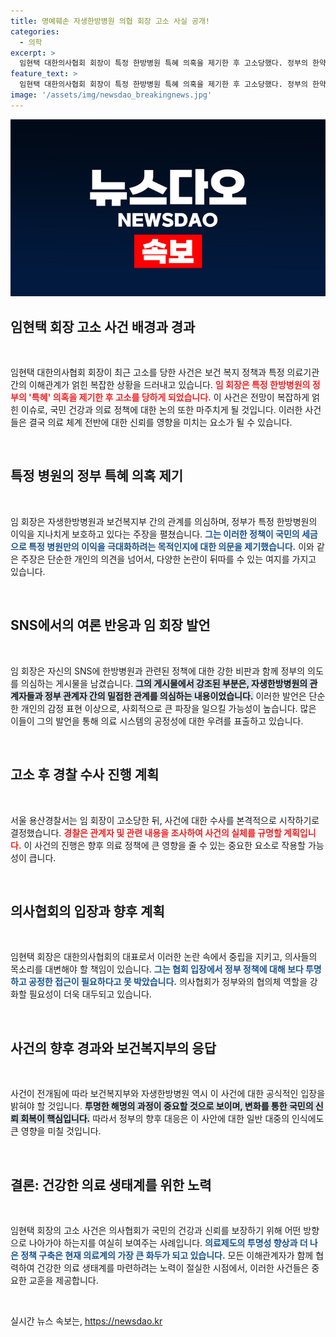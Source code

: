 ```yaml
---
title: 명예훼손 자생한방병원 의협 회장 고소 사실 공개!
categories:
  - 의학
excerpt: >
  임현택 대한의사협회 회장이 특정 한방병원 특혜 의혹을 제기한 후 고소당했다. 정부의 한약 건강보험 시범사업을 두고 의혹을 제기한 그가 과연 승소할 수 있을지, 긴장감이 감도는 상황이다!
feature_text: >
  임현택 대한의사협회 회장이 특정 한방병원 특혜 의혹을 제기한 후 고소당했다. 정부의 한약 건강보험 시범사업을 두고 의혹을 제기한 그가 과연 승소할 수 있을지, 긴장감이 감도는 상황이다!
image: '/assets/img/newsdao_breakingnews.jpg'
---
```


<p><img src="/assets/img/newsdao_breakingnews.jpg" alt="cryptoinkorea 속보" /></p>

<h2 data-ke-size="size26">임현택 회장 고소 사건 배경과 경과</h2>

<p data-ke-size="size16">&nbsp;</p>

<p>임현택 대한의사협회 회장이 최근 고소를 당한 사건은 보건 복지 정책과 특정 의료기관 간의 이해관계가 얽힌 복잡한 상황을 드러내고 있습니다. <b><span style="color: #ee2323;">임 회장은 특정 한방병원의 정부의 '특혜' 의혹을 제기한 후 고소를 당하게 되었습니다.</span></b> 이 사건은 전망이 복잡하게 얽힌 이슈로, 국민 건강과 의료 정책에 대한 논의 또한 마주치게 될 것입니다. 이러한 사건들은 결국 의료 체계 전반에 대한 신뢰를 영향을 미치는 요소가 될 수 있습니다.</p>

<p data-ke-size="size16">&nbsp;</p>

<h2 data-ke-size="size26">특정 병원의 정부 특혜 의혹 제기</h2>

<p data-ke-size="size16">&nbsp;</p>

<p>임 회장은 자생한방병원과 보건복지부 간의 관계를 의심하며, 정부가 특정 한방병원의 이익을 지나치게 보호하고 있다는 주장을 펼쳤습니다. <b><span style="color: #1a5490;">그는 이러한 정책이 국민의 세금으로 특정 병원만의 이익을 극대화하려는 목적인지에 대한 의문을 제기했습니다.</span></b> 이와 같은 주장은 단순한 개인의 의견을 넘어서, 다양한 논란이 뒤따를 수 있는 여지를 가지고 있습니다.</p>

<p data-ke-size="size16">&nbsp;</p>

<h2 data-ke-size="size26">SNS에서의 여론 반응과 임 회장 발언</h2>

<p data-ke-size="size16">&nbsp;</p>

<p>임 회장은 자신의 SNS에 한방병원과 관련된 정책에 대한 강한 비판과 함께 정부의 의도를 의심하는 게시물을 남겼습니다. <b><span style="background-color: #21538527;">그의 게시물에서 강조된 부분은, 자생한방병원의 관계자들과 정부 관계자 간의 밀접한 관계를 의심하는 내용이었습니다.</span></b> 이러한 발언은 단순한 개인의 감정 표현 이상으로, 사회적으로 큰 파장을 일으킬 가능성이 높습니다. 많은 이들이 그의 발언을 통해 의료 시스템의 공정성에 대한 우려를 표출하고 있습니다.</p>

<p data-ke-size="size16">&nbsp;</p>

<h2 data-ke-size="size26">고소 후 경찰 수사 진행 계획</h2>

<p data-ke-size="size16">&nbsp;</p>

<p>서울 용산경찰서는 임 회장이 고소당한 뒤, 사건에 대한 수사를 본격적으로 시작하기로 결정했습니다. <b><span style="color: #ee2323;">경찰은 관계자 및 관련 내용을 조사하여 사건의 실체를 규명할 계획입니다.</span></b> 이 사건의 진행은 향후 의료 정책에 큰 영향을 줄 수 있는 중요한 요소로 작용할 가능성이 큽니다.</p>

<p data-ke-size="size16">&nbsp;</p>

<h2 data-ke-size="size26">의사협회의 입장과 향후 계획</h2>

<p data-ke-size="size16">&nbsp;</p>

<p>임현택 회장은 대한의사협회의 대표로서 이러한 논란 속에서 중립을 지키고, 의사들의 목소리를 대변해야 할 책임이 있습니다. <b><span style="color: #1a5490;">그는 협회 입장에서 정부 정책에 대해 보다 투명하고 공정한 접근이 필요하다고 못 박았습니다.</span></b> 의사협회가 정부와의 협의체 역할을 강화할 필요성이 더욱 대두되고 있습니다.</p>

<p data-ke-size="size16">&nbsp;</p>

<h2 data-ke-size="size26">사건의 향후 경과와 보건복지부의 응답</h2>

<p data-ke-size="size16">&nbsp;</p>

<p>사건이 전개됨에 따라 보건복지부와 자생한방병원 역시 이 사건에 대한 공식적인 입장을 밝혀야 할 것입니다. <b><span style="background-color: #21538527;">투명한 해명의 과정이 중요할 것으로 보이며, 변화를 통한 국민의 신뢰 회복이 핵심입니다.</span></b> 따라서 정부의 향후 대응은 이 사안에 대한 일반 대중의 인식에도 큰 영향을 미칠 것입니다.</p>

<p data-ke-size="size16">&nbsp;</p>

<h2 data-ke-size="size26">결론: 건강한 의료 생태계를 위한 노력</h2>

<p data-ke-size="size16">&nbsp;</p>

<p>임현택 회장의 고소 사건은 의사협회가 국민의 건강과 신뢰를 보장하기 위해 어떤 방향으로 나아가야 하는지를 여실히 보여주는 사례입니다. <b><span style="color: #1a5490;">의료제도의 투명성 향상과 더 나은 정책 구축은 현재 의료계의 가장 큰 화두가 되고 있습니다.</span></b> 모든 이해관계자가 함께 협력하여 건강한 의료 생태계를 마련하려는 노력이 절실한 시점에서, 이러한 사건들은 중요한 교훈을 제공합니다. </p>

<p data-ke-size="size16">&nbsp;</p>
실시간 뉴스 속보는, <a href="https://newsdao.kr" rel="dofollow">https://newsdao.kr</a>


